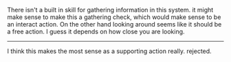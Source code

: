 There isn't a built in skill for gathering information in this system. it might make sense to make this a gathering check, which would make sense to be an interact action. On the other hand looking around seems like it should be a free action. I guess it depends on how close you are looking.

---

I think this makes the most sense as a supporting action really. rejected.